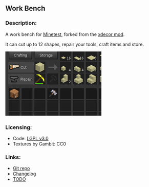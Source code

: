 ## Work Bench

### Description:

A work bench for [Minetest][], forked from the [xdecor mod](https://github.com/kilbith/xdecor).

It can cut up to 12 shapes, repair your tools, craft items and store.

![screenshot](screenshot.png)

### Licensing:

- Code: [LGPL v3.0](LICENSE.txt)
- Textures by Gambit: CC0

### Links:

- [Git repo](https://github.com/AntumMT/mod-workbench)
- [Changelog](changelog.txt)
- [TODO](TODO.txt)


[Minetest]: http://minetest.net/
